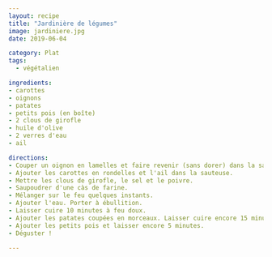 ```yaml
---
layout: recipe
title: "Jardinière de légumes"
image: jardiniere.jpg
date: 2019-06-04

category: Plat
tags:
  - végétalien

ingredients:
- carottes
- oignons
- patates
- petits pois (en boîte)
- 2 clous de girofle
- huile d'olive
- 2 verres d'eau
- ail

directions:
- Couper un oignon en lamelles et faire revenir (sans dorer) dans la sauteuse avec de l'huile.
- Ajouter les carottes en rondelles et l'ail dans la sauteuse.
- Mettre les clous de girofle, le sel et le poivre.
- Saupoudrer d'une càs de farine.
- Mélanger sur le feu quelques instants.
- Ajouter l'eau. Porter à ébullition.
- Laisser cuire 10 minutes à feu doux.
- Ajouter les patates coupées en morceaux. Laisser cuire encore 15 minutes à feu doux.
- Ajouter les petits pois et laisser encore 5 minutes.
- Déguster !

---
```

